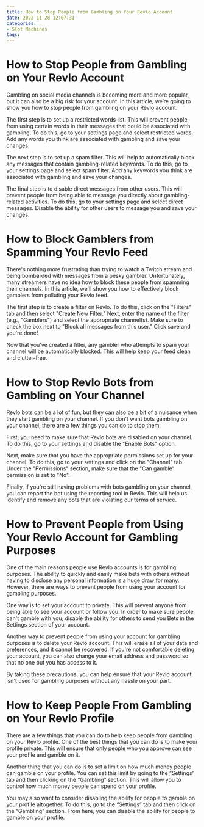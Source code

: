 ```yaml
---
title: How to Stop People from Gambling on Your Revlo Account
date: 2022-11-28 12:07:31
categories:
- Slot Machines
tags:
---
```



#  How to Stop People from Gambling on Your Revlo Account

Gambling on social media channels is becoming more and more popular, but it can also be a big risk for your account. In this article, we’re going to show you how to stop people from gambling on your Revlo account.

The first step is to set up a restricted words list. This will prevent people from using certain words in their messages that could be associated with gambling. To do this, go to your settings page and select restricted words. Add any words you think are associated with gambling and save your changes.

The next step is to set up a spam filter. This will help to automatically block any messages that contain gambling-related keywords. To do this, go to your settings page and select spam filter. Add any keywords you think are associated with gambling and save your changes.

The final step is to disable direct messages from other users. This will prevent people from being able to message you directly about gambling-related activities. To do this, go to your settings page and select direct messages. Disable the ability for other users to message you and save your changes.

#  How to Block Gamblers from Spamming Your Revlo Feed

There's nothing more frustrating than trying to watch a Twitch stream and being bombarded with messages from a pesky gambler. Unfortunately, many streamers have no idea how to block these people from spamming their channels. In this article, we'll show you how to effectively block gamblers from polluting your Revlo feed.

The first step is to create a filter on Revlo. To do this, click on the "Filters" tab and then select "Create New Filter." Next, enter the name of the filter (e.g., "Gamblers") and select the appropriate channel(s). Make sure to check the box next to "Block all messages from this user." Click save and you're done!

Now that you've created a filter, any gambler who attempts to spam your channel will be automatically blocked. This will help keep your feed clean and clutter-free.

#  How to Stop Revlo Bots from Gambling on Your Channel

Revlo bots can be a lot of fun, but they can also be a bit of a nuisance when they start gambling on your channel. If you don't want bots gambling on your channel, there are a few things you can do to stop them.

First, you need to make sure that Revlo bots are disabled on your channel. To do this, go to your settings and disable the "Enable Bots" option.

Next, make sure that you have the appropriate permissions set up for your channel. To do this, go to your settings and click on the "Channel" tab. Under the "Permissions" section, make sure that the "Can gamble" permission is set to "No".

Finally, if you're still having problems with bots gambling on your channel, you can report the bot using the reporting tool in Revlo. This will help us identify and remove any bots that are violating our terms of service.

#  How to Prevent People from Using Your Revlo Account for Gambling Purposes

One of the main reasons people use Revlo accounts is for gambling purposes. The ability to quickly and easily make bets with others without having to disclose any personal information is a huge draw for many. However, there are ways to prevent people from using your account for gambling purposes.

One way is to set your account to private. This will prevent anyone from being able to see your account or follow you. In order to make sure people can't gamble with you, disable the ability for others to send you Bets in the Settings section of your account.

Another way to prevent people from using your account for gambling purposes is to delete your Revlo account. This will erase all of your data and preferences, and it cannot be recovered. If you're not comfortable deleting your account, you can also change your email address and password so that no one but you has access to it.

By taking these precautions, you can help ensure that your Revlo account isn't used for gambling purposes without any hassle on your part.

#  How to Keep People From Gambling on Your Revlo Profile

There are a few things that you can do to help keep people from gambling on your Revlo profile. One of the best things that you can do is to make your profile private. This will ensure that only people who you approve can see your profile and gamble on it.

Another thing that you can do is to set a limit on how much money people can gamble on your profile. You can set this limit by going to the “Settings” tab and then clicking on the “Gambling” section. This will allow you to control how much money people can spend on your profile.

You may also want to consider disabling the ability for people to gamble on your profile altogether. To do this, go to the “Settings” tab and then click on the “Gambling” section. From here, you can disable the ability for people to gamble on your profile.